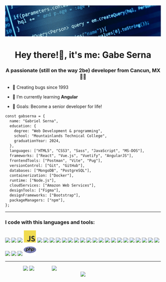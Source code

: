 ![MasterHead](/header.jpg)

<h1 align="center">Hey there!👋, it's me: Gabe Serna</h1>
<h3 align="center">A passionate (still on the way 2be) developer from Cancun, MX 🌴🌊</h3>

- 💾 Creating bugs since 1993

- 🌱 I’m currently learning **Angular**

- 🎯 Goals: Become a senior developer for life!

```
const gabserna = {
  name: "Gabriel Serna",
  education: {
    degree: "Web Development & programming",
    school: "Mountainlands Technical College",
    graduationYear: 2024,
  },
  languages: ["HTML5", "CSS3", "Sass", "JavaScript", "MS-DOS"],
  frameworks: ["React", "Vue.js", "Vuetify", "AngularJS"],
  frontendTools: ["Postman", "Vite", "Pug"],
  versionControl: ["Git", "GitHub"],
  databases: ["MongoDB", "PostgreSQL"],
  containerization: ["Docker"],
  runtime: ["Node.js"],
  cloudServices: ["Amazon Web Services"],
  designTools: ["Figma"],
  designFrameworks: ["Bootstrap"],
  packageManagers: ["npm"],
};

```

<hr>
<div align="left">
        <h3>I code with this languages and tools:</h3>
          <img src="https://cdn.jsdelivr.net/gh/devicons/devicon/icons/html5/html5-original.svg" height="40" />
            <img src="https://cdn.jsdelivr.net/gh/devicons/devicon/icons/css3/css3-original.svg" height="40" />
            <img src="https://cdn.jsdelivr.net/gh/devicons/devicon/icons/sass/sass-original.svg" height="40" />
            <img src="https://raw.githubusercontent.com/devicons/devicon/master/icons/javascript/javascript-original.svg" height="40" />
            <img src="https://cdn.jsdelivr.net/gh/devicons/devicon/icons/react/react-original.svg" height="40" />
            <img src="https://cdn.jsdelivr.net/gh/devicons/devicon/icons/angularjs/angularjs-original.svg" height="40" />
            <img src="https://skillicons.dev/icons?i=aws" height="40" />
            <img src="https://www.vectorlogo.zone/logos/git-scm/git-scm-icon.svg" height="40" />
            <img src="https://skillicons.dev/icons?i=github" height="40" />
            <img src="https://cdn.jsdelivr.net/gh/devicons/devicon/icons/nodejs/nodejs-original.svg" height="40" />
            <img src="https://cdn.jsdelivr.net/gh/devicons/devicon/icons/npm/npm-original-wordmark.svg" height="40" />
            <img src="https://cdn.jsdelivr.net/gh/devicons/devicon/icons/docker/docker-original.svg" height="40" />
            <img src="https://cdn.jsdelivr.net/gh/devicons/devicon/icons/mongodb/mongodb-original.svg" height="40" />
            <img src="https://cdn.jsdelivr.net/gh/devicons/devicon/icons/postgresql/postgresql-original.svg" height="40" />
            <img src="https://cdn.jsdelivr.net/gh/devicons/devicon/icons/figma/figma-original.svg" height="40" />
            <img src="https://cdn.jsdelivr.net/gh/devicons/devicon/icons/bootstrap/bootstrap-original.svg" height="40" />
            <img src="https://cdn.jsdelivr.net/gh/devicons/devicon/icons/msdos/msdos-original.svg" height="40" />
            <img src="https://cdn.jsdelivr.net/gh/devicons/devicon/icons/slack/slack-original.svg" height="40" />
            <img src="https://cdn.jsdelivr.net/gh/devicons/devicon/icons/vscode/vscode-original.svg" height="40" />
            <img src="https://cdn.jsdelivr.net/gh/devicons/devicon/icons/vuejs/vuejs-original.svg" height="40" />
            <img src="https://cdn.jsdelivr.net/gh/devicons/devicon/icons/vuetify/vuetify-original.svg" height="40" />
            <img src="https://skillicons.dev/icons?i=postman" height="40" />
            <img src="https://cdn.worldvectorlogo.com/logos/pug.svg" height="40" />
            <img src="https://skillicons.dev/icons?i=vite" height="40" />
          <img src="https://www.vectorlogo.zone/logos/jasmine/jasmine-icon.svg" height="40" />
          <img src="https://raw.githubusercontent.com/detain/svg-logos/780f25886640cef088af994181646db2f6b1a3f8/svg/karma.svg" height="40" />
          <img src="https://www.vectorlogo.zone/logos/kubernetes/kubernetes-icon.svg" height="40" />
          <img src="https://raw.githubusercontent.com/devicons/devicon/master/icons/php/php-original.svg" height="40" />
        </div>
<hr>
    <div align="center" style="display: flex; flex-direction: row; margin:0 auto">
        <div align="center" style="width: 30%;">
        <img src="https://github-readme-stats.vercel.app/api?username=gabserna&theme=tokyonight&show_icons=true">
        <img src="https://github-readme-streak-stats.herokuapp.com/?user=gabserna&theme=tokyonight&show_icons=true">    
    </div>
        <a href="https://github.com/gabserna/github-readme-stats">
            <img src="https://github-readme-stats.vercel.app/api/top-langs/?username=gabserna&theme=tokyonight&show_icons=true">
        </a>
    </div>
<div align="center">
  <img src="https://profile-counter.glitch.me/gabserna/count.svg?"  />
</div>
